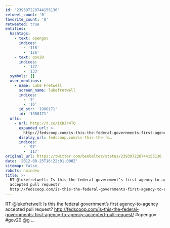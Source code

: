 ```yaml
---
id: '239397228744155136'
retweet_count: '0'
favorite_count: '0'
retweeted: true
entities:
  hashtags:
    - text: opengov
      indices:
        - '118'
        - '126'
    - text: gov20
      indices:
        - '127'
        - '133'
  symbols: []
  user_mentions:
    - name: Luke Fretwell
      screen_name: lukefretwell
      indices:
        - '3'
        - '16'
      id_str: '1980171'
      id: '1980171'
  urls:
    - url: http://t.co/iXDJr4TQ
      expanded_url: >-
        http://fedscoop.com/is-this-the-federal-governments-first-agency-to-agency-accepted-pull-request/
      display_url: fedscoop.com/is-this-the-fe…
      indices:
        - '97'
        - '117'
original_url: https://twitter.com/benbalter/status/239397228744155136
date: '2012-08-25T16:22:01.000Z'
sitemap: false
robots: noindex
title: >-
  RT @lukefretwell: Is this the federal government’s first agency-to-agency
  accepted pull request?
  http://fedscoop.com/is-this-the-federal-governments-first-agency-to-agency-accepted-pull-request/…
---
```


RT @lukefretwell: Is this the federal government’s first agency-to-agency accepted pull request? http://fedscoop.com/is-this-the-federal-governments-first-agency-to-agency-accepted-pull-request/ #opengov #gov20 @g ...
